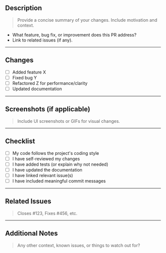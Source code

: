 ## Description

> Provide a concise summary of your changes. Include motivation and context.

- What feature, bug fix, or improvement does this PR address?
- Link to related issues (if any).

---

## Changes

- [ ] Added feature X
- [ ] Fixed bug Y
- [ ] Refactored Z for performance/clarity
- [ ] Updated documentation

---

## Screenshots (if applicable)

> Include UI screenshots or GIFs for visual changes.

---

## Checklist

- [ ] My code follows the project's coding style
- [ ] I have self-reviewed my changes
- [ ] I have added tests (or explain why not needed)
- [ ] I have updated the documentation
- [ ] I have linked relevant issue(s)
- [ ] I have included meaningful commit messages

---

## Related Issues

> Closes #123, Fixes #456, etc.

---

## Additional Notes

> Any other context, known issues, or things to watch out for?
